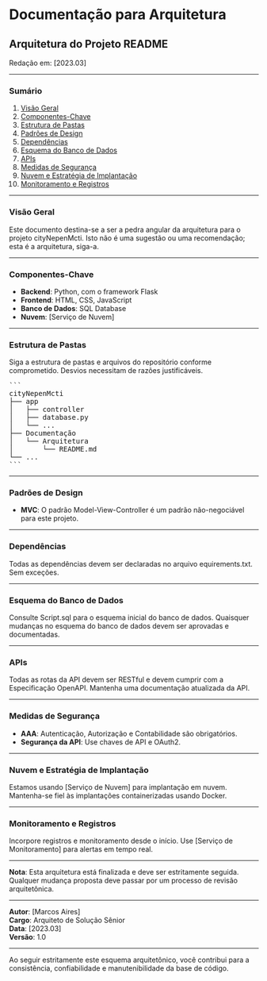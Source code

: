 # Documentação para Arquitetura

## Arquitetura do Projeto README

Redação em: [2023.03]

---

### Sumário

1. [Visão Geral](#visão-geral)
2. [Componentes-Chave](#componentes-chave)
3. [Estrutura de Pastas](#estrutura-de-pastas)
4. [Padrões de Design](#padrões-de-design)
5. [Dependências](#dependências)
6. [Esquema do Banco de Dados](#esquema-do-banco-de-dados)
7. [APIs](#apis)
8. [Medidas de Segurança](#medidas-de-segurança)
9. [Nuvem e Estratégia de Implantação](#nuvem-e-estratégia-de-implantação)
10. [Monitoramento e Registros](#monitoramento-e-registros)

---

### Visão Geral

Este documento destina-se a ser a pedra angular da arquitetura para o projeto cityNepenMcti. Isto não é uma sugestão ou uma recomendação; esta é a arquitetura, siga-a.

---

### Componentes-Chave

- **Backend**: Python, com o framework Flask
- **Frontend**: HTML, CSS, JavaScript
- **Banco de Dados**: SQL Database
- **Nuvem**: [Serviço de Nuvem]

---

### Estrutura de Pastas

Siga a estrutura de pastas e arquivos do repositório conforme comprometido. Desvios necessitam de razões justificáveis.

<pre>
```
cityNepenMcti
├── app
│   ├── controller
│   ├── database.py
│   └── ...
├── Documentação
│   └── Arquitetura
│       └── README.md
└── ...
```
</pre>



---

### Padrões de Design

- **MVC**: O padrão Model-View-Controller é um padrão não-negociável para este projeto.
  
---

### Dependências

Todas as dependências devem ser declaradas no arquivo 
equirements.txt. Sem exceções.

---

### Esquema do Banco de Dados

Consulte Script.sql para o esquema inicial do banco de dados. Quaisquer mudanças no esquema do banco de dados devem ser aprovadas e documentadas.

---

### APIs

Todas as rotas da API devem ser RESTful e devem cumprir com a Especificação OpenAPI. Mantenha uma documentação atualizada da API.

---

### Medidas de Segurança

- **AAA**: Autenticação, Autorização e Contabilidade são obrigatórios.
- **Segurança da API**: Use chaves de API e OAuth2.
  
---

### Nuvem e Estratégia de Implantação

Estamos usando [Serviço de Nuvem] para implantação em nuvem. Mantenha-se fiel às implantações containerizadas usando Docker.

---

### Monitoramento e Registros

Incorpore registros e monitoramento desde o início. Use [Serviço de Monitoramento] para alertas em tempo real.

---

**Nota**: Esta arquitetura está finalizada e deve ser estritamente seguida. Qualquer mudança proposta deve passar por um processo de revisão arquitetônica.

--- 

**Autor**: [Marcos Aires]  
**Cargo**: Arquiteto de Solução Sênior  
**Data**: [2023.03]  
**Versão**: 1.0

---

Ao seguir estritamente este esquema arquitetônico, você contribui para a consistência, confiabilidade e manutenibilidade da base de código.

